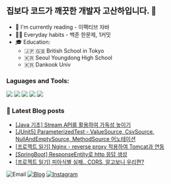 ## 집보다 코드가 깨끗한 개발자 고산하입니다. 👋
- 📖 I'm currently reading - 이팩티브 자바
- 🏃‍♂️ Everyday habits - 백준 한문제, 1커밋
- 🎓 Education: 
    - 🇯🇵 🇬🇧 British School in Tokyo
    - 🇰🇷 Seoul Youngdong High School
    - 🇰🇷 Dankook Univ


### Laguages and Tools:


<img src="https://img.shields.io/badge/Java-007396?style=flat-square&logo=Java&logoColor=white"/> <img src="https://img.shields.io/badge/Spring Boot-6DB33F?style=flat-square&logo=Spring Boot&logoColor=white"/> <img src="https://img.shields.io/badge/JUnit5-25A162?style=flat-square&logo=JUnit5&logoColor=white"/> <img src="https://img.shields.io/badge/MySQL-4479A1?style=flat-square&logo=MySQL&logoColor=white"/> <img src="https://img.shields.io/badge/Git-F05032?style=flat-square&logo=Git&logoColor=white"/>


### 📕  Latest Blog posts
<!-- BLOG-POST-LIST:START -->
- [[Java 기초] Stream API를 활용하여 가독성 높이기](https://headf1rst.github.io/java/javaStudy-18/)
- [[JUnit5] ParameterizedTest - ValueSource, CsvSource, NullAndEmptySource, MethodSource 어노테이션](https://headf1rst.github.io/spring/parameterized/)
- [[프로젝트 일기] Nginx - reverse proxy 적용하여 Tomcat과 연동](https://headf1rst.github.io/infra/nginx/)
- [[SpringBoot] ResponseEntity로 http 응답 생성](https://headf1rst.github.io/spring/response-entity/)
- [[프로젝트 일기] 피아식별 실패.. CORS, 알고보니 우리편?](https://headf1rst.github.io/spring/cors/)
<!-- BLOG-POST-LIST:END -->

![Email](https://img.shields.io/badge/sanha0498@gmail.com-red?logo=gmail&logoColor=fff) [![Blog](https://img.shields.io/badge/TIL-https://headf1rst.github.io/TIL/-%23333?labelColor=%23aaa)](https://headf1rst.github.io/TIL/) [![Instagram](https://img.shields.io/badge/instagram-E4405F?style=flat-square&logo=instagram&logoColor=white)](https://www.instagram.com/sanha.io)

[website]: https://headf1rst.github.io/TIL/
[instagram]: https://www.instagram.com/sanha.io
[email]: sanha0498@gmail.com
